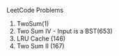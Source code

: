 LeetCode Problems
1. TwoSum(1)
2. Two Sum IV - Input is a BST(653)
3. LRU Cache (146)
4. Two Sum II (167)
